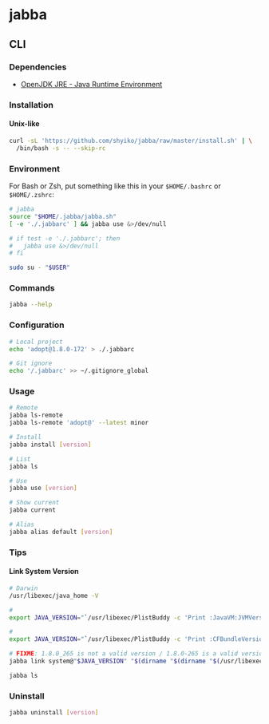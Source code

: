 # jabba

## CLI

### Dependencies

- [OpenJDK JRE - Java Runtime Environment](/openjdk-jre.md)

### Installation

#### Unix-like

```sh
curl -sL 'https://github.com/shyiko/jabba/raw/master/install.sh' | \
  /bin/bash -s -- --skip-rc
```

### Environment

For Bash or Zsh, put something like this in your `$HOME/.bashrc` or `$HOME/.zshrc`:

```sh
# jabba
source "$HOME/.jabba/jabba.sh"
[ -e './.jabbarc' ] && jabba use &>/dev/null

# if test -e './.jabbarc'; then
#   jabba use &>/dev/null
# fi
```

```sh
sudo su - "$USER"
```

### Commands

```sh
jabba --help
```

### Configuration

```sh
# Local project
echo 'adopt@1.8.0-172' > ./.jabbarc

# Git ignore
echo '/.jabbarc' >> ~/.gitignore_global
```

### Usage

```sh
# Remote
jabba ls-remote
jabba ls-remote 'adopt@' --latest minor

# Install
jabba install [version]

# List
jabba ls

# Use
jabba use [version]

# Show current
jabba current

# Alias
jabba alias default [version]
```

### Tips

#### Link System Version

```sh
# Darwin
/usr/libexec/java_home -V

#
export JAVA_VERSION="`/usr/libexec/PlistBuddy -c 'Print :JavaVM:JVMVersion' "$(dirname "$(/usr/libexec/java_home -v 1.8)")"/Info.plist`"

#
export JAVA_VERSION="`/usr/libexec/PlistBuddy -c 'Print :CFBundleVersion' "$(dirname "$(/usr/libexec/java_home -v 1.8)")"/Info.plist`"

# FIXME: 1.8.0_265 is not a valid version / 1.8.0-265 is a valid version
jabba link system@"$JAVA_VERSION" "$(dirname "$(dirname "$(/usr/libexec/java_home -v 1.8)")")"

jabba ls
```

### Uninstall

```sh
jabba uninstall [version]
```
